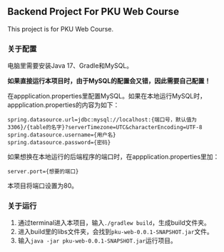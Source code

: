 ## Backend Project For PKU Web Course

This project is for PKU Web Course.

### 关于配置

电脑里需要安装Java 17、Gradle和MySQL。

**如果直接运行本项目时，由于MySQL的配置会又错，因此需要自己配置！**

在appplication.properties里配置MySQL。如果在本地运行MySQL时，appplication.properties的内容为如下：

```
spring.datasource.url=jdbc:mysql://localhost:{端口号，默认值为3306}/{table的名字}?serverTimezone=UTC&characterEncoding=UTF-8
spring.datasource.username={用户名}
spring.datasource.password={密码}
```

如果想换在本地运行的后端程序的端口时，在appplication.properties里加：

```
server.port={想要的端口}
```

本项目将端口设置为80。

### 关于运行

1. 通过terminal进入本项目，输入`./gradlew build`，生成build文件夹。
2. 进入build里的libs文件夹，会找到`pku-web-0.0.1-SNAPSHOT.jar`文件。
3. 输入`java -jar pku-web-0.0.1-SNAPSHOT.jar`运行项目。
